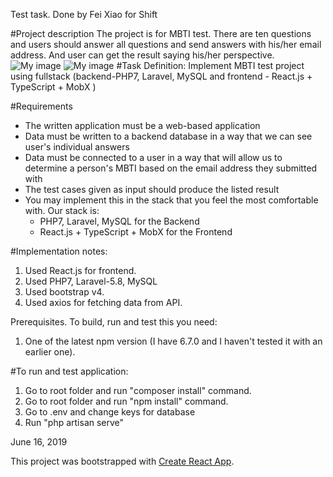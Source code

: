 Test task.
Done by Fei Xiao for Shift

#Project description
The project is for MBTI test. There are ten questions and users should answer all questions and send answers with his/her email address. And user can get the result saying his/her perspective.
![My image](https://github.com/Ling19329/laravel-react-MBTI-test/test_MBTI/app/public/images/test.jpg)
![My image](https://github.com/Ling19329/laravel-react-MBTI-test/test_MBTI/app/public/images/result.jpg)
#Task Definition:
Implement MBTI test project using fullstack (backend-PHP7, Laravel, MySQL and  frontend - React.js + TypeScript + MobX )  

#Requirements
- The written application must be a web-based application
- Data must be written to a backend database in a way that we can see user's individual answers
- Data must be connected to a user in a way that will allow us to determine a person's MBTI based on the email address they submitted with
- The test cases given as input should produce the listed result
- You may implement this in the stack that you feel the most comfortable with. Our stack is:
    - PHP7, Laravel, MySQL for the Backend
    - React.js + TypeScript + MobX for the Frontend

#Implementation notes:
1. Used React.js for frontend.
2. Used PHP7, Laravel-5.8, MySQL
2. Used bootstrap v4.
3. Used axios for fetching data from API.

Prerequisites. To build, run and test this you need:
1. One of the latest npm version (I have 6.7.0 and I haven't tested it with an earlier one).

#To run and test application:
1. Go to root folder and run "composer install" command.
2. Go to root folder and run "npm install" command.
3. Go to .env and change keys for database
4. Run "php artisan serve"
    
June 16, 2019

This project was bootstrapped with [Create React App](https://github.com/facebook/create-react-app).

